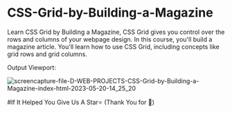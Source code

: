 # CSS-Grid-by-Building-a-Magazine

Learn CSS Grid by Building a Magazine, CSS Grid gives you control over the rows and columns of your webpage design.  In this course, you'll build a magazine article. You'll learn how to use CSS Grid, including concepts like grid rows and grid columns.

Output Viewport: 
  
  
![screencapture-file-D-WEB-PROJECTS-CSS-Grid-by-Building-a-Magazine-index-html-2023-05-20-14_25_20](https://github.com/bhalerao-2002/CSS-Grid-by-Building-a-Magazine/assets/96150629/bcaad8dd-424a-4b0d-8462-5a453e54e160)


#If It Helped You Give Us A Star⭐ (Thank You for 🌟)
